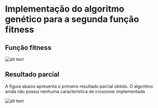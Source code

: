 # Implementação do algoritmo genético para a segunda função fitness

## Função fitness

![alt text](../img/funcao2.png)

## Resultado parcial

A figura abaixo apresenta o primeiro resultado parcial obtido. O algoritmo ainda não possui nenhuma característica de crossover implementada

![alt text](../img/resultado2.png)